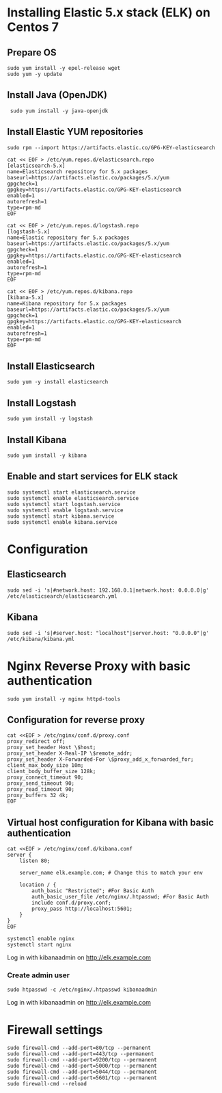 # Installing Elastic 5.x stack (ELK) on Centos 7

## Prepare OS
```
sudo yum install -y epel-release wget
sudo yum -y update
```

## Install Java (OpenJDK)
```
 sudo yum install -y java-openjdk
```

## Install Elastic YUM repositories  
```
sudo rpm --import https://artifacts.elastic.co/GPG-KEY-elasticsearch

cat << EOF > /etc/yum.repos.d/elasticsearch.repo
[elasticsearch-5.x]
name=Elasticsearch repository for 5.x packages
baseurl=https://artifacts.elastic.co/packages/5.x/yum
gpgcheck=1
gpgkey=https://artifacts.elastic.co/GPG-KEY-elasticsearch
enabled=1
autorefresh=1
type=rpm-md
EOF
 
cat << EOF > /etc/yum.repos.d/logstash.repo
[logstash-5.x]
name=Elastic repository for 5.x packages
baseurl=https://artifacts.elastic.co/packages/5.x/yum
gpgcheck=1
gpgkey=https://artifacts.elastic.co/GPG-KEY-elasticsearch
enabled=1
autorefresh=1
type=rpm-md
EOF
 
cat << EOF > /etc/yum.repos.d/kibana.repo
[kibana-5.x]
name=Kibana repository for 5.x packages
baseurl=https://artifacts.elastic.co/packages/5.x/yum
gpgcheck=1
gpgkey=https://artifacts.elastic.co/GPG-KEY-elasticsearch
enabled=1
autorefresh=1
type=rpm-md
EOF
```

## Install Elasticsearch
``` 
sudo yum -y install elasticsearch
``` 

## Install Logstash 
``` 
sudo yum install -y logstash
``` 
## Install Kibana 
``` 
sudo yum install -y kibana
```
 
## Enable and start services for ELK stack 
``` 
sudo systemctl start elasticsearch.service
sudo systemctl enable elasticsearch.service
sudo systemctl start logstash.service
sudo systemctl enable logstash.service
sudo systemctl start kibana.service
sudo systemctl enable kibana.service
``` 
# Configuration

## Elasticsearch
```
sudo sed -i 's|#network.host: 192.168.0.1|network.host: 0.0.0.0|g' /etc/elasticsearch/elasticsearch.yml
```

## Kibana
```
sudo sed -i 's|#server.host: "localhost"|server.host: "0.0.0.0"|g' /etc/kibana/kibana.yml
```

# Nginx Reverse Proxy with basic authentication
```
sudo yum install -y nginx httpd-tools
```
## Configuration for reverse proxy
```
cat <<EOF > /etc/nginx/conf.d/proxy.conf
proxy_redirect off;
proxy_set_header Host \$host;
proxy_set_header X-Real-IP \$remote_addr;
proxy_set_header X-Forwarded-For \$proxy_add_x_forwarded_for;
client_max_body_size 10m;
client_body_buffer_size 128k;
proxy_connect_timeout 90;
proxy_send_timeout 90;
proxy_read_timeout 90;
proxy_buffers 32 4k;
EOF
```

## Virtual host configuration for Kibana with basic authentication
```
cat <<EOF > /etc/nginx/conf.d/kibana.conf
server {
    listen 80;
	
    server_name elk.example.com; # Change this to match your env

    location / {
        auth_basic "Restricted"; #For Basic Auth
        auth_basic_user_file /etc/nginx/.htpasswd; #For Basic Auth
        include conf.d/proxy.conf;
        proxy_pass http://localhost:5601;
    }
}
EOF

systemctl enable nginx
systemctl start nginx
```


Log in with kibanaadmin on http://elk.example.com
### Create admin user
```
sudo htpasswd -c /etc/nginx/.htpasswd kibanaadmin
```

Log in with kibanaadmin on http://elk.example.com

# Firewall settings
```
sudo firewall-cmd --add-port=80/tcp --permanent
sudo firewall-cmd --add-port=443/tcp --permanent
sudo firewall-cmd --add-port=9200/tcp --permanent
sudo firewall-cmd --add-port=5000/tcp --permanent
sudo firewall-cmd --add-port=5044/tcp --permanent
sudo firewall-cmd --add-port=5601/tcp --permanent
sudo firewall-cmd --reload
```
